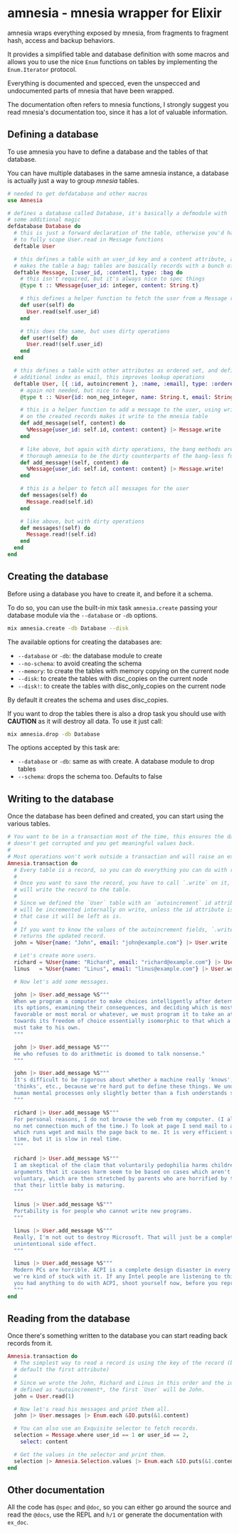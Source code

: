 amnesia - mnesia wrapper for Elixir
===================================
amnesia wraps everything exposed by mnesia, from fragments to fragment hash,
access and backup behaviors.

It provides a simplified table and database definition with some macros and
allows you to use the nice `Enum` functions on tables by implementing the
`Enum.Iterator` protocol.

Everything is documented and specced, even the unspecced and undocumented parts
of mnesia that have been wrapped.

The documentation often refers to mnesia functions, I strongly suggest you read
mnesia's documentation too, since it has a lot of valuable information.

Defining a database
-------------------
To use amnesia you have to define a database and the tables of that database.

You can have multiple databases in the same amnesia instance, a database is
actually just a way to group *mnesia* tables.

```elixir
# needed to get defdatabase and other macros
use Amnesia

# defines a database called Database, it's basically a defmodule with
# some additional magic
defdatabase Database do
  # this is just a forward declaration of the table, otherwise you'd have
  # to fully scope User.read in Message functions
  deftable User

  # this defines a table with an user_id key and a content attribute, and
  # makes the table a bag; tables are basically records with a bunch of helpers
  deftable Message, [:user_id, :content], type: :bag do
    # this isn't required, but it's always nice to spec things
    @type t :: %Message{user_id: integer, content: String.t}

    # this defines a helper function to fetch the user from a Message record
    def user(self) do
      User.read(self.user_id)
    end

    # this does the same, but uses dirty operations
    def user!(self) do
      User.read!(self.user_id)
    end
  end

  # this defines a table with other attributes as ordered set, and defines an
  # additional index as email, this improves lookup operations
  deftable User, [{ :id, autoincrement }, :name, :email], type: :ordered_set, index: [:email] do
    # again not needed, but nice to have
    @type t :: %User{id: non_neg_integer, name: String.t, email: String.t}

    # this is a helper function to add a message to the user, using write
    # on the created records makes it write to the mnesia table
    def add_message(self, content) do
      %Message{user_id: self.id, content: content} |> Message.write
    end

    # like above, but again with dirty operations, the bang methods are used
    # thorough amnesia to be the dirty counterparts of the bang-less functions
    def add_message!(self, content) do
      %Message{user_id: self.id, content: content} |> Message.write!
    end

    # this is a helper to fetch all messages for the user
    def messages(self) do
      Message.read(self.id)
    end

    # like above, but with dirty operations
    def messages!(self) do
      Message.read!(self.id)
    end
  end
end
```

Creating the database
---------------------
Before using a database you have to create it, and before it a schema.

To do so, you can use the built-in mix task `amnesia.create` passing your
database module via the `--database` or `-db` options.

```sh
mix amnesia.create -db Database --disk
```

The available options for creating the databases are:

- `--database` or `-db`: the database module to create
- `--no-schema`: to avoid creating the schema
- `--memory`: to create the tables with memory copying on the current node
- `--disk`: to create the tables with disc_copies on the current node
- `--disk!`: to create the tables with disc_only_copies on the current node

By default it creates the schema and uses disc_copies.

If you want to drop the tables there is also a drop task you should use with
__CAUTION__ as it will destroy all data. To use it just call:

```sh
mix amnesia.drop -db Database
```

The options accepted by this task are:

- `--database` or `-db`: same as with create. A database module to drop tables
- `--schema`: drops the schema too. Defaults to false

Writing to the database
-----------------------
Once the database has been defined and created, you can start using the various
tables.

```elixir
# You want to be in a transaction most of the time, this ensures the data
# doesn't get corrupted and you get meaningful values back.
#
# Most operations won't work outside a transaction and will raise an exception.
Amnesia.transaction do
  # Every table is a record, so you can do everything you can do with records.
  #
  # Once you want to save the record, you have to call `.write` on it, this
  # will write the record to the table.
  #
  # Since we defined the `User` table with an `autoincrement` id attribute it
  # will be incremented internally on write, unless the id attribute is set, in
  # that case it will be left as is.
  #
  # If you want to know the values of the autoincrement fields, `.write` always
  # returns the updated record.
  john = %User{name: "John", email: "john@example.com"} |> User.write

  # Let's create more users.
  richard = %User{name: "Richard", email: "richard@example.com"} |> User.write
  linus   = %User{name: "Linus", email: "linus@example.com"} |> User.write

  # Now let's add some messages.

  john |> User.add_message %S"""
  When we program a computer to make choices intelligently after determining
  its options, examining their consequences, and deciding which is most
  favorable or most moral or whatever, we must program it to take an attitude
  towards its freedom of choice essentially isomorphic to that which a human
  must take to his own.
  """

  john |> User.add_message %S"""
  He who refuses to do arithmetic is doomed to talk nonsense."
  """

  john |> User.add_message %S"""
  It's difficult to be rigorous about whether a machine really 'knows',
  'thinks', etc., because we're hard put to define these things. We understand
  human mental processes only slightly better than a fish understands swimming.
  """

  richard |> User.add_message %S"""
  For personal reasons, I do not browse the web from my computer. (I also have
  no net connection much of the time.) To look at page I send mail to a daemon
  which runs wget and mails the page back to me. It is very efficient use of my
  time, but it is slow in real time.
  """

  richard |> User.add_message %S"""
  I am skeptical of the claim that voluntarily pedophilia harms children. The
  arguments that it causes harm seem to be based on cases which aren't
  voluntary, which are then stretched by parents who are horrified by the idea
  that their little baby is maturing.
  """

  linus |> User.add_message %S"""
  Portability is for people who cannot write new programs.
  """

  linus |> User.add_message %S"""
  Really, I'm not out to destroy Microsoft. That will just be a completely
  unintentional side effect.
  """

  linus |> User.add_message %S"""
  Modern PCs are horrible. ACPI is a complete design disaster in every way. But
  we're kind of stuck with it. If any Intel people are listening to this and
  you had anything to do with ACPI, shoot yourself now, before you reproduce.
  """
end
```

Reading from the database
-------------------------
Once there's something written to the database you can start reading back
records from it.

```elixir
Amnesia.transaction do
  # The simplest way to read a record is using the key of the record (by
  # default the first attribute)
  #
  # Since we wrote the John, Richard and Linus in this order and the id is
  # defined as *autoincrement*, the first `User` will be John.
  john = User.read(1)

  # Now let's read his messages and print them all.
  john |> User.messages |> Enum.each &IO.puts(&1.content)

  # You can also use an Exquisite selector to fetch records.
  selection = Message.where user_id == 1 or user_id == 2,
    select: content

  # Get the values in the selector and print them.
  selection |> Amnesia.Selection.values |> Enum.each &IO.puts(&1.content)
end
```

Other documentation
-------------------
All the code has `@spec` and `@doc`, so you can either go around the source and
read the `@docs`, use the REPL and `h/1` or generate the documentation with
`ex_doc`.
